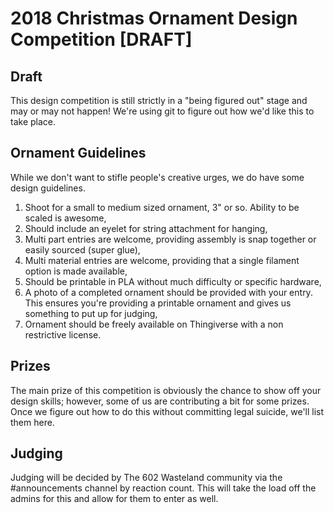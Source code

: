 # 2018 Christmas Ornament Design Competition [DRAFT]

## Draft
This design competition is still strictly in a "being figured out" stage and may or may not happen! We're using git to figure out how we'd like this to take place.

## Ornament Guidelines
While we don't want to stifle people's creative urges, we do have some design guidelines.

1. Shoot for a small to medium sized ornament, 3" or so. Ability to be scaled is awesome,
2. Should include an eyelet for string attachment for hanging,
3. Multi part entries are welcome, providing assembly is snap together or easily sourced (super glue),
4. Multi material entries are welcome, providing that a single filament option is made available,
5. Should be printable in PLA without much difficulty or specific hardware,
6. A photo of a completed ornament should be provided with your entry. This ensures you're providing a printable ornament and gives us something to put up for judging,
7. Ornament should be freely available on Thingiverse with a non restrictive license.

## Prizes
The main prize of this competition is obviously the chance to show off your design skills; however, some of us are contributing a bit for some prizes. Once we figure out how to do this without committing legal suicide, we'll list them here.

## Judging
Judging will be decided by The 602 Wasteland community via the #announcements channel by reaction count. This will take the load off the admins for this and allow for them to enter as well.